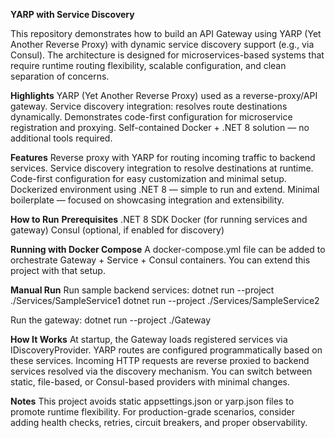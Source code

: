 **YARP with Service Discovery**

This repository demonstrates how to build an API Gateway using YARP (Yet Another Reverse Proxy) with dynamic service discovery support (e.g., via Consul).
The architecture is designed for microservices-based systems that require runtime routing flexibility, scalable configuration, and clean separation of concerns.


**Highlights**
YARP (Yet Another Reverse Proxy) used as a reverse-proxy/API gateway.
Service discovery integration: resolves route destinations dynamically.
Demonstrates code-first configuration for microservice registration and proxying.
Self-contained Docker + .NET 8 solution — no additional tools required.


**Features**
Reverse proxy with YARP for routing incoming traffic to backend services.
Service discovery integration to resolve destinations at runtime.
Code-first configuration for easy customization and minimal setup.
Dockerized environment using .NET 8 — simple to run and extend.
Minimal boilerplate — focused on showcasing integration and extensibility.


**How to Run**
**Prerequisites**
.NET 8 SDK
Docker (for running services and gateway)
Consul (optional, if enabled for discovery)

**Running with Docker Compose**
A docker-compose.yml file can be added to orchestrate Gateway + Service + Consul containers. You can extend this project with that setup.

**Manual Run**
Run sample backend services:
dotnet run --project ./Services/SampleService1
dotnet run --project ./Services/SampleService2

Run the gateway:
dotnet run --project ./Gateway


**How It Works**
At startup, the Gateway loads registered services via IDiscoveryProvider.
YARP routes are configured programmatically based on these services.
Incoming HTTP requests are reverse proxied to backend services resolved via the discovery mechanism.
You can switch between static, file-based, or Consul-based providers with minimal changes.


**Notes**
This project avoids static appsettings.json or yarp.json files to promote runtime flexibility.
For production-grade scenarios, consider adding health checks, retries, circuit breakers, and proper observability.
